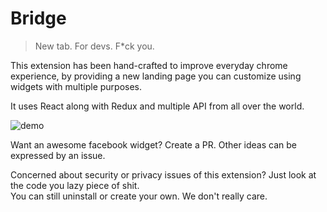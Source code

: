 # Bridge

> New tab. For devs. F*ck you.

This extension has been hand-crafted to improve everyday chrome experience, by providing a new landing page you can customize
using widgets with multiple purposes.

It uses React along with Redux and multiple API from all over the world.

![demo](http://media.bangular.io/bridge.gif)

Want an awesome facebook widget? Create a PR. Other ideas can be expressed by an issue.

Concerned about security or privacy issues of this extension? Just look at the code you lazy piece of shit.
<br>
You can still uninstall or create your own. We don't really care.
